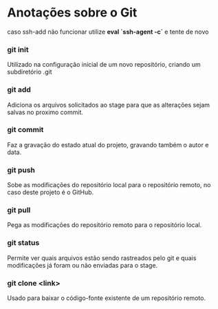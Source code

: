 # Anotações sobre o Git

caso ssh-add não funcionar utilize **eval \`ssh-agent -c`** e tente de novo

### git init
Utilizado na configuração inicial de um novo repositório, criando um subdiretório .git 

### git add 
Adiciona os arquivos solicitados ao stage para que as alterações sejam salvas no proximo commit.

### git commit
Faz a gravação do estado atual do projeto, gravando também o autor e data.

### git push
Sobe as modificações do repositório local para o repositório remoto, no caso deste projeto é o GitHub.

### git pull
Pega as modificações do repositório remoto para o repositório local.

### git status
Permite ver quais arquivos estão sendo rastreados pelo git e quais modificações já foram ou não enviadas para o stage.

### git clone \<link>
Usado para baixar o código-fonte existente de um repositório remoto.
